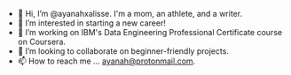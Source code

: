 - 👋 Hi, I’m @ayanahxalisse. I'm a mom, an athlete, and a writer.  
- 👀 I’m interested in starting a new career!
- 🌱 I’m working on IBM's Data Engineering Professional Certificate course on Coursera.
- 💞️ I’m looking to collaborate on beginner-friendly projects.
- 📫 How to reach me ... ayanah@protonmail.com.
